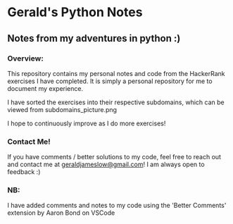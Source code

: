 # Gerald's Python Notes
Notes from my adventures in python :)
------


### Overview:
This repository contains my personal notes and code from
the HackerRank exercises I have completed. It is simply
a personal repository for me to document my experience.

I have sorted the exercises into their respective subdomains,
which can be viewed from subdomains_picture.png

I hope to continuously improve as I do more exercises!


### Contact Me!
If you have comments / better solutions to my code, feel
free to reach out and contact me at geraldjameslow@gmail.com!
I am always open to feedback :)


### NB:

I have added comments and notes to my code using the
'Better Comments' extension by Aaron Bond on VSCode
